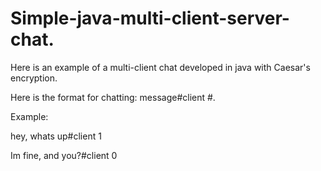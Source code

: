 # Simple-java-multi-client-server-chat.
Here is an example of a multi-client chat developed in java with Caesar's encryption. 

Here is the format for chatting: message#client #.

Example: 

hey, whats up#client 1

Im fine, and you?#client 0
